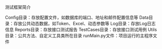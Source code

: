 测试框架简介

Config目录：存放配置文件，如数据库的端口、地址和邮件配置信息等
Data目录：存放公共动态数据，如Token、Excel、动态参数等
Log目录：存放Log日志信息
Reports目录：存放接口测试报告
TestCases目录：存放接口测试用例
Utils目录：公共方法、自定义工具类所在目录
runMain.py文件：项目运行的主程序文件